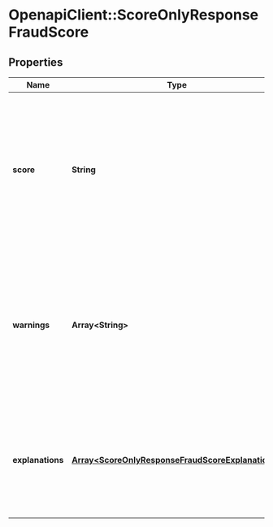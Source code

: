 # OpenapiClient::ScoreOnlyResponseFraudScore

## Properties
Name | Type | Description | Notes
------------ | ------------- | ------------- | -------------
**score** | **String** | The score attributed to this request by our machine learning system, ranging from 0 (less likely to be fraud) to 1000 (more likely to be fraud). | [optional] 
**warnings** | **Array&lt;String&gt;** | A list of non-critical warnings raised while processing the request. Warnings included in this list will have integration and data-quality related messages. | [optional] 
**explanations** | [**Array&lt;ScoreOnlyResponseFraudScoreExplanations&gt;**](ScoreOnlyResponseFraudScoreExplanations.md) | Explanation of the fraud score applied consisting of a description, type of the explanation, and rule (if applicable). | [optional] 


